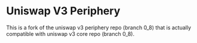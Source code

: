 # Uniswap V3 Periphery

This is a fork of the uniswap v3 periphery repo (branch 0_8) that is actually compatible with uniswap v3 core repo (branch 0_8).
